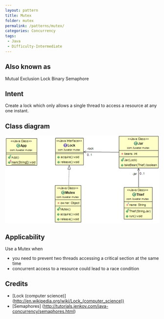 ```yaml
---
layout: pattern
title: Mutex
folder: mutex
permalink: /patterns/mutex/
categories: Concurrency
tags: 
 - Java
 - Difficulty-Intermediate
---
```


## Also known as
Mutual Exclusion Lock
Binary Semaphore

## Intent
Create a lock which only allows a single thread to access a resource at any one instant.

## Class diagram
![alt text](./etc/mutex.png "Mutex")

## Applicability
Use a Mutex when

* you need to prevent two threads accessing a critical section at the same time
* concurrent access to a resource could lead to a race condition 

## Credits

* [Lock (computer science)] (http://en.wikipedia.org/wiki/Lock_(computer_science))
* [Semaphores] (http://tutorials.jenkov.com/java-concurrency/semaphores.html)
